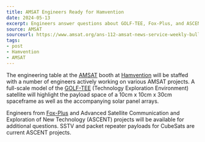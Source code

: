 ```yaml
---
title: AMSAT Engineers Ready for Hamvention
date: 2024-05-13
excerpt: Engineers answer questions about GOLF-TEE, Fox-Plus, and ASCENT projects.
source: AMSAT
sourceurl: https://www.amsat.org/ans-112-amsat-news-service-weekly-bulletins/
tags:
- post
- Hamvention
- AMSAT
---
```

The engineering table at the [AMSAT](https://www.amsat.org/) booth at [Hamvention](https://hamvention.org/) will be staffed with a number of engineers actively working on various AMSAT projects. A full-scale model of the [GOLF-TEE](https://www.amsat.org/greater-orbit-larger-footprint-an-introduction-to-the-amsat-golf-program/) (Technology Exploration Environment) satellite will highlight the payload space of a 10cm x 10cm x 30cm spaceframe as well as the accompanying solar panel arrays.

Engineers from [Fox-Plus](https://www.amsat.org/meet-the-fox-project/) and Advanced Satellite Communication and Exploration of New Technology (ASCENT) projects will be available for additional questions. SSTV and packet repeater payloads for CubeSats are current ASCENT projects.